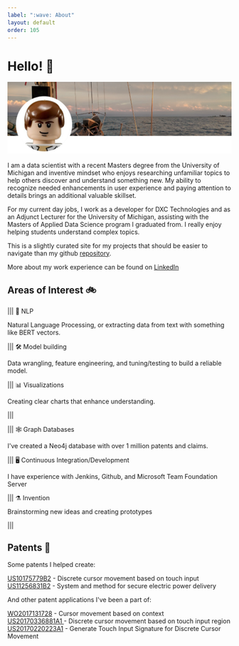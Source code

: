 ```yaml
---
label: ":wave: About"
layout: default
order: 105
---
```


# Hello! :wave:

![](static/AboutHeader.png)

I am a data scientist with a recent Masters degree from the University of Michigan and inventive mindset who enjoys researching unfamiliar topics to help others discover and understand something new. My ability to recognize needed enhancements in user experience and paying attention to details brings an additional valuable skillset.

For my current day jobs, I work as a developer for DXC Technologies and as an Adjunct Lecturer for the University of Michigan, assisting with the Masters of Applied Data Science program I graduated from. I really enjoy helping students understand complex topics.

This is a slightly curated site for my projects that should be easier to navigate than my github [repository](https://github.com/legolego).

More about my work experience can be found on [LinkedIn](https://www.linkedin.com/in/olegnikolsky/)

## Areas of Interest :bike:

||| :thought_balloon: NLP

Natural Language Processing, or extracting data from text with something like BERT vectors.

||| :hammer_and_wrench: Model building

Data wrangling, feature engineering, and tuning/testing to build a reliable model.

||| :bar_chart: Visualizations

Creating clear charts that enhance understanding.

|||


||| :spider_web: Graph Databases

I've created a Neo4j database with over 1 million patents and claims. 

||| :desktop_computer: Continuous Integration/Development

I have experience with Jenkins, Github, and Microsoft Team Foundation Server

||| :alembic: Invention

Brainstorming new ideas and creating prototypes

|||

## Patents :toolbox:

Some patents I helped create:

[US10175779B2](https://patents.google.com/patent/US10175779B2/en) - Discrete cursor movement based on touch input<br>
[US11256831B2](https://patents.google.com/patent/US11256831B2/en) - System and method for secure electric power delivery

And other patent applications I've been a part of:

[WO2017131728](https://patents.google.com/patent/WO2017131728A1/en) - Cursor movement based on context<br>
[US20170336881A1 ](https://patents.google.com/patent/US20170336881A1/en) - Discrete cursor movement based on touch input region<br>
[US20170220223A1](https://patents.google.com/patent/US20170220223A1/en) - Generate Touch Input Signature for Discrete Cursor Movement


